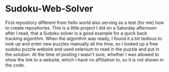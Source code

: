 # Sudoku-Web-Solver
First repository different from hello world also serving as a test (for me) how to create repositories. This is a little project I did on a Saturday afternoon after I read, that a Sudoku solver is a good example for a quick back tracking algorithm. When the algorithm was ready, I found it a bit tedious to look up and enter new puzzles manually all the time, so I looked up a free sudoku puzzle website and used selenium to read in the puzzle and put in the solution. At the time of posting I wasn't sure, whether I was allowed to show the link to a website, which I have no affiliation to, so it is not shown in the code.
